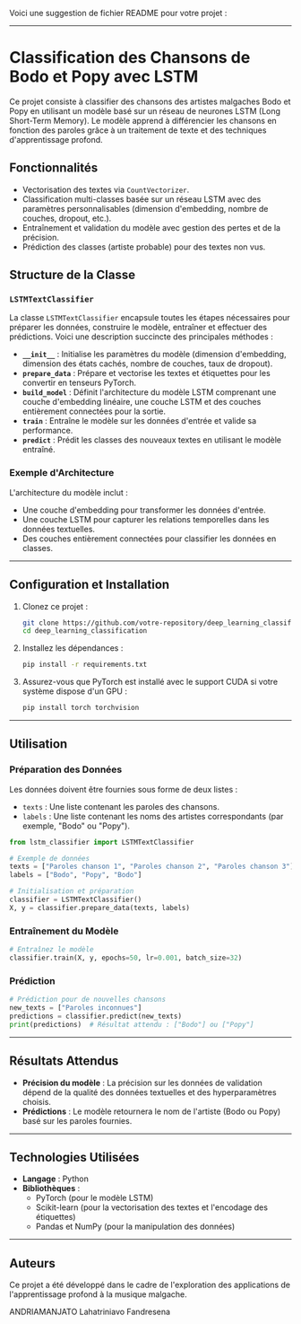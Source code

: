 Voici une suggestion de fichier README pour votre projet :

---

# Classification des Chansons de Bodo et Popy avec LSTM

Ce projet consiste à classifier des chansons des artistes malgaches Bodo et Popy en utilisant un modèle basé sur un réseau de neurones LSTM (Long Short-Term Memory). Le modèle apprend à différencier les chansons en fonction des paroles grâce à un traitement de texte et des techniques d'apprentissage profond.

## Fonctionnalités

- Vectorisation des textes via `CountVectorizer`.
- Classification multi-classes basée sur un réseau LSTM avec des paramètres personnalisables (dimension d'embedding, nombre de couches, dropout, etc.).
- Entraînement et validation du modèle avec gestion des pertes et de la précision.
- Prédiction des classes (artiste probable) pour des textes non vus.

## Structure de la Classe

### `LSTMTextClassifier`
La classe `LSTMTextClassifier` encapsule toutes les étapes nécessaires pour préparer les données, construire le modèle, entraîner et effectuer des prédictions. Voici une description succincte des principales méthodes :

- **`__init__`** : Initialise les paramètres du modèle (dimension d'embedding, dimension des états cachés, nombre de couches, taux de dropout).
- **`prepare_data`** : Prépare et vectorise les textes et étiquettes pour les convertir en tenseurs PyTorch.
- **`build_model`** : Définit l'architecture du modèle LSTM comprenant une couche d'embedding linéaire, une couche LSTM et des couches entièrement connectées pour la sortie.
- **`train`** : Entraîne le modèle sur les données d'entrée et valide sa performance.
- **`predict`** : Prédit les classes des nouveaux textes en utilisant le modèle entraîné.

### Exemple d'Architecture

L'architecture du modèle inclut :
- Une couche d'embedding pour transformer les données d'entrée.
- Une couche LSTM pour capturer les relations temporelles dans les données textuelles.
- Des couches entièrement connectées pour classifier les données en classes.

---

## Configuration et Installation

1. Clonez ce projet :
   ```bash
   git clone https://github.com/votre-repository/deep_learning_classification.git
   cd deep_learning_classification
   ```

2. Installez les dépendances :
   ```bash
   pip install -r requirements.txt
   ```

3. Assurez-vous que PyTorch est installé avec le support CUDA si votre système dispose d'un GPU :
   ```bash
   pip install torch torchvision
   ```

---

## Utilisation

### Préparation des Données

Les données doivent être fournies sous forme de deux listes :
- `texts` : Une liste contenant les paroles des chansons.
- `labels` : Une liste contenant les noms des artistes correspondants (par exemple, "Bodo" ou "Popy").

```python
from lstm_classifier import LSTMTextClassifier

# Exemple de données
texts = ["Paroles chanson 1", "Paroles chanson 2", "Paroles chanson 3"]
labels = ["Bodo", "Popy", "Bodo"]

# Initialisation et préparation
classifier = LSTMTextClassifier()
X, y = classifier.prepare_data(texts, labels)
```

### Entraînement du Modèle

```python
# Entraînez le modèle
classifier.train(X, y, epochs=50, lr=0.001, batch_size=32)
```

### Prédiction

```python
# Prédiction pour de nouvelles chansons
new_texts = ["Paroles inconnues"]
predictions = classifier.predict(new_texts)
print(predictions)  # Résultat attendu : ["Bodo"] ou ["Popy"]
```

---

## Résultats Attendus

- **Précision du modèle** : La précision sur les données de validation dépend de la qualité des données textuelles et des hyperparamètres choisis.
- **Prédictions** : Le modèle retournera le nom de l'artiste (Bodo ou Popy) basé sur les paroles fournies.

---

## Technologies Utilisées

- **Langage** : Python
- **Bibliothèques** :
  - PyTorch (pour le modèle LSTM)
  - Scikit-learn (pour la vectorisation des textes et l'encodage des étiquettes)
  - Pandas et NumPy (pour la manipulation des données)

---

## Auteurs

Ce projet a été développé dans le cadre de l'exploration des applications de l'apprentissage profond à la musique malgache.

ANDRIAMANJATO Lahatriniavo Fandresena
